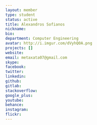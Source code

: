 ```yaml
---
layout: member
type: student
status: active
title: Alexandros Sofianos
nickname:
bio:
department: Computer Engineering
avatar: http://i.imgur.com/dVyhQ0A.png
projects: []
website:
email: metaxata07@gmail.com
skype:
facebook:
twitter:
linkedin:
github:
gitlab:
stackoverflow:
google_plus:
youtube:
behance:
instagram:
flickr:
---
```

